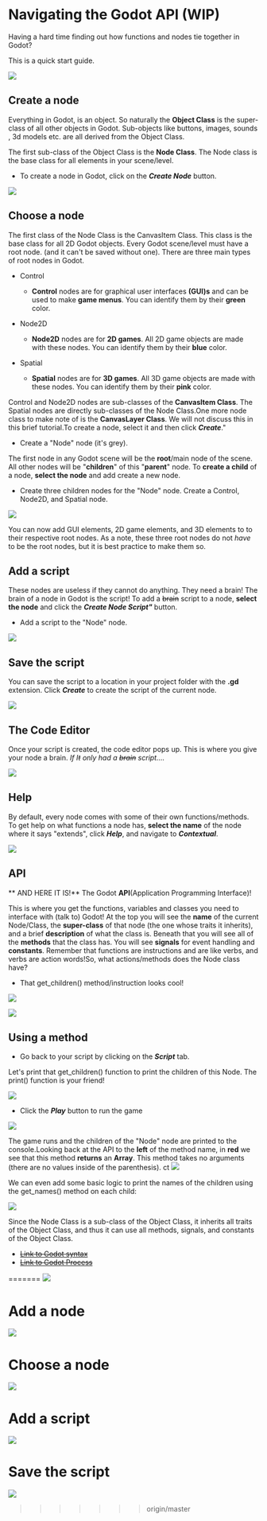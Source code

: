 # Navigating the Godot API (WIP)

Having a hard time finding out how functions and nodes tie together in Godot?

This is a quick start guide.

![](screen0.png)

## Create a node

Everything in Godot, is an object. So naturally the **Object Class** is the super-class of all other objects in Godot. Sub-objects like buttons, images, sounds , 3d models etc. are all derived from the Object Class.

The first sub-class of the Object Class is the **Node Class**. The Node class is the base class for all elements in your scene/level. 

- To create a node in Godot, click on the ***Create Node*** button.

![](screen1.png)

## Choose a node

The first class of the Node Class is the CanvasItem Class. This class is the base class for all 2D Godot objects. Every Godot scene/level must have a root node. (and it can't be saved without one). There are three main types of root nodes in Godot.

- Control
	- **Control** nodes are for graphical user interfaces **(GUI)s** and can be used to make **game menus**. You can identify them by their **green** color.
	
- Node2D
	- **Node2D** nodes are for **2D games**. All 2D game objects are made with these nodes. You can identify them by their **blue** color.

- Spatial
	- **Spatial** nodes are for **3D games**. All 3D game objects are made with these nodes. You can identify them by their **pink** color.  

Control and Node2D nodes are sub-classes of the **CanvasItem Class**. The Spatial nodes are directly sub-classes of the Node Class.One more node class to make note of is the **CanvasLayer Class**. We will not discuss this in this brief tutorial.To create a node, select it and then click ***Create***."

- Create a "Node" node (it's grey).

The first node in any Godot scene will be the **root**/main node of the scene. All other nodes will be "**children**" of this "**parent**" node. To **create a child** of a node, **select the  node** and add create a new node.

- Create three children nodes for the "Node" node. Create a Control, Node2D, and Spatial node.

![](screen2.png)

You can now add GUI elements, 2D game elements, and 3D elements to to their respective root nodes. As a note, these three root nodes do not *have* to be the root nodes, but it is best practice to make them so.

## Add a script
These nodes are useless if they cannot do anything. They need a brain! The brain of a node in Godot is the script! To add a ~~brain~~ script to a node, **select the node** and click the ***Create Node Script"*** button.

- Add a script to the "Node" node.

![](screen3.png)

## Save the script

You can save the script to a location in your project folder with the **.gd** extension. Click ***Create*** to create the script of the current node.

![](screen4.png)

## The Code Editor

Once your script is created, the code editor pops up. This is where you give your node a brain. *If I~~t~~ only had a ~~brain~~ script....*

![](screen5.png)

## Help

By default, every node comes with some of their own functions/methods. To get help on what functions a node has, **select the name** of the node where it says "extends", click ***Help***, and navigate to ***Contextual***.

![](screen6.png)

## API

** AND HERE IT IS!** The Godot **API**(Application Programming Interface)!

This is where you get the functions, variables and classes you need to interface with (talk to) Godot! At the top you will see the **name** of the current Node/Class, the **super-class** of that node (the one whose traits it inherits), and a brief **description** of what the class is. Beneath that you will see all of the **methods** that the class has. You will see **signals** for event handling and **constants**. Remember that functions are instructions and are like verbs, and verbs are action words!So, what actions/methods does the Node class have?

- That get_children() method/instruction looks cool!

![](screen7.png)

![](screen8.png)

## Using a method

- Go back to your script by clicking on the ***Script*** tab.

Let's print that get_children() function to print the children of this Node. The print() function is your friend!

![](screen9.png)

- Click the ***Play*** button to run the game

![](screen10.png)

The game runs and the children of the "Node" node are printed to the console.Looking back at the API to the **left** of the method name, in **red** we see that this method **returns** an **Array**. This method takes no arguments (there are no values inside of the parenthesis).
ct 
![](screen11.png)

We can even add some basic logic to print the names of the children using the get_names() method on each child:

![](screen12.png)

Since the Node Class is a sub-class of the Object Class, it inherits all traits of the Object Class, and thus it can use all methods, signals, and constants of the Object Class.

- ~~[Link to Godot syntax]()~~
- ~~[Link to Godot Process]()~~

=======
![](screen0.png)

# Add a node
![](screen1.png)

# Choose a node
![](screen2.png)

# Add a script
![](screen3.png)

# Save the script
![](screen4.png)
>>>>>>> origin/master
